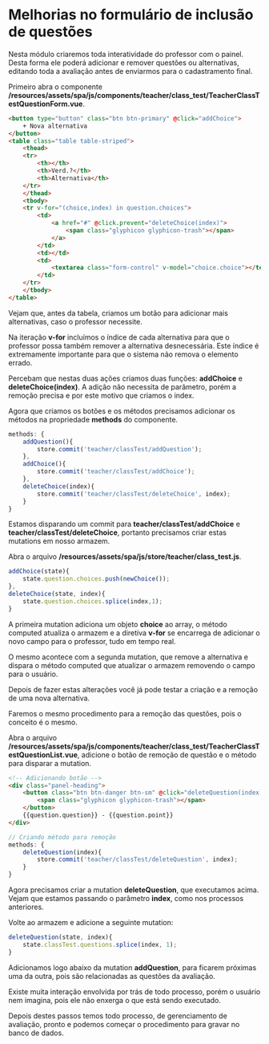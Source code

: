 # Melhorias no formulário de inclusão de questões

Nesta módulo criaremos toda interatividade do professor com o painel. Desta forma ele poderá adicionar e remover questões ou alternativas, editando toda a avaliação antes de enviarmos para o cadastramento final.

Primeiro abra o componente **/resources/assets/spa/js/components/teacher/class_test/TeacherClassTestQuestionForm.vue**.

```html
<button type="button" class="btn btn-primary" @click="addChoice">
    + Nova alternativa
</button>
<table class="table table-striped">
    <thead>
    <tr>
        <th></th>
        <th>Verd.?</th>
        <th>Alternativa</th>
    </tr>
    </thead>
    <tbody>
    <tr v-for="(choice,index) in question.choices">
        <td>
            <a href="#" @click.prevent="deleteChoice(index)">
                <span class="glyphicon glyphicon-trash"></span>
            </a>
        </td>
        <td></td>
        <td>
            <textarea class="form-control" v-model="choice.choice"></textarea>
        </td>
    </tr>
    </tbody>
</table>
```

Vejam que, antes da tabela, criamos um botão para adicionar mais alternativas, caso o professor necessite.

Na iteração **v-for** incluímos o índice de cada alternativa para que o professor possa também remover a alternativa desnecessária. Este índice é extremamente importante para que o sistema não remova o elemento errado.

Percebam que nestas duas ações criamos duas funções: **addChoice** e **deleteChoice(index)**. A adição não necessita de parâmetro, porém a remoção precisa e por este motivo que criamos o index.

Agora que criamos os botões e os métodos precisamos adicionar os métodos na propriedade **methods** do componente.

```js
methods: {
    addQuestion(){
        store.commit('teacher/classTest/addQuestion');
    },
    addChoice(){
        store.commit('teacher/classTest/addChoice');
    },
    deleteChoice(index){
        store.commit('teacher/classTest/deleteChoice', index);
    }
}
```

Estamos disparando um commit para **teacher/classTest/addChoice** e **teacher/classTest/deleteChoice**, portanto precisamos criar estas mutations em nosso armazem.

Abra o arquivo **/resources/assets/spa/js/store/teacher/class_test.js**.

```js
addChoice(state){
    state.question.choices.push(newChoice());
},
deleteChoice(state, index){
    state.question.choices.splice(index,1);
}
```

A primeira mutation adiciona um objeto **choice** ao array, o método computed atualiza o armazem e a diretiva **v-for** se encarrega de adicionar o novo campo para o professor, tudo em tempo real.

O mesmo acontece com a segunda mutation, que remove a alternativa e dispara o método computed que atualizar o armazem removendo o campo para o usuário.

Depois de fazer estas alterações você já pode testar a criação e a remoção de uma nova alternativa.

Faremos o mesmo procedimento para a remoção das questões, pois o conceito é o mesmo.

Abra o arquivo **/resources/assets/spa/js/components/teacher/class_test/TeacherClassTestQuestionList.vue**, adicione o botão de remoção de questão e o método para disparar a mutation.

```html
<!-- Adicionando botão -->
<div class="panel-heading">
    <button class="btn btn-danger btn-sm" @click="deleteQuestion(index)">
        <span class="glyphicon glyphicon-trash"></span>
    </button>
    {{question.question}} - {{question.point}}
</div>
```

```js
// Criando método para remoção
methods: {
    deleteQuestion(index){
        store.commit('teacher/classTest/deleteQuestion', index);
    }
}
```

Agora precisamos criar a mutation **deleteQuestion**, que executamos acima. Vejam que estamos passando o parâmetro **index**, como nos processos anteriores.

Volte ao armazem e adicione a seguinte mutation:

```js
deleteQuestion(state, index){
    state.classTest.questions.splice(index, 1);
}
```

Adicionamos logo abaixo da mutation **addQuestion**, para ficarem próximas uma da outra, pois são relacionadas as questões da avaliação.

Existe muita interação envolvida por trás de todo processo, porém o usuário nem imagina, pois ele não enxerga o que está sendo executado.

Depois destes passos temos todo processo, de gerenciamento de avaliação, pronto e podemos começar o procedimento para gravar no banco de dados.